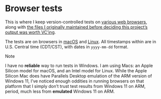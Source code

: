 # Browser tests

This is where I keep version-controlled tests on [various web browsers](https://github.com/brycewray/browser-tests/blob/main/browser-release-cadences.md), along with [the files I originally maintained before deciding this project’s output was worth VC’ing](https://github.com/brycewray/browser-tests/tree/main/pre-git).

The tests are on browsers in [macOS](https://github.com/brycewray/browser-tests/blob/main/macos-2023-mac-studio.md) and [Linux](https://github.com/brycewray/browser-tests/blob/main/fedora-linux-2017-imac.md). All timestamps within are in U.S. Central time (CDT/CST), with dates in `yyyy-mm-dd` format.

> [!NOTE]
> I have no **reliable** way to run tests in Windows. I am using Macs: an Apple Silicon model for macOS, and an Intel model for Linux. While the Apple Silicon Mac does have Parallels Desktop emulation of the ARM version of Windows 11, I’ve noticed enough oddities in running browsers on that platform that I simply don’t trust test results from Windows 11 on ARM, period, much less from **emulated** Windows 11 on ARM.